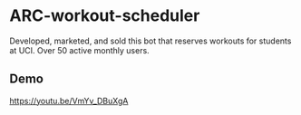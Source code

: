# ARC-workout-scheduler
Developed, marketed, and sold this bot that reserves workouts for students at UCI. Over 50 active monthly users.

## Demo
https://youtu.be/VmYv_DBuXgA
